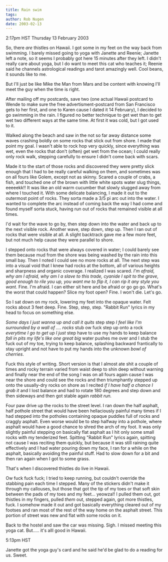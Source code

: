 ```yaml
---
title: Rain swim
tags: 
author: Rob Nugen
date: 2003-02-13
---
```


<p class=date>2:17pm HST Thursday 13 February 2003</p>

<p>So, there <em>are</em> thistles on Hawaii.  I got some in my feet
on the way back from swimming.  I barely missed going to yoga with
Janette and Reenie; Janette left a note, so it seems I probably got
here 15 minutes after they left.  I didn't really care about yoga, but
I do want to meet this cat who teaches it; Reenie said he channels
astrological readings and tarot amazingly well.  Cool beans, it sounds
like to me.</p>

<p>But I'll just be like Mike the Man from Mars and be content with
knowing I'll meet the guy when the time is right.</p>

<p>After mailing off my postcards, save two (one actual Hawaii
postcard to Wende to make sure the free advertisment-postcard from San
Francisco gets to her first, and one to Karen cause I dated it 14
February), I decided to go swimming in the rain.  I figured no better
technique to get wet than to get wet two different ways at the same
time.  At first it was cold, but I got used to it.</p>

<p>Walked along the beach and saw in the not so far away distance some
waves crashing boldly on some rocks that stick out from shore.  I made
that point my goal.  I wasn't able to rock hop very quickly, since
everything was wet, even the rocks that don't (often) get wet from the
ocean; I could really only rock walk, stepping carefully to ensure I
didn't come back with scars.</p>

<p>Made it to the start of those rocks and discovered they were pretty
slick enough that I had to be really careful walking on them, and
sometimes was on all fours like Golem, except not as skinny.  Scared a
couple of crabs, a fish, and touched one of the brown with little
white spots water slug things, eeeeekk!! It was like an old warm
cucumber that slowly slugged away from where I touched it.  With some
delicate balancing, I made it out to the outermost point of rocks.
They sorta made a 3/5 pi arc out into the water.  I wanted to complete
the arc instead of coming back the way I had come and found myself
sorta stuck, having run out of rocks that remained visible at all
times.</p>

<p>I'd wait for the wave to go by, then step down into the water and
back up to the next visible rock.  Another wave, step down, step up.
Then I ran out of rocks that were visible at all.  A slight backtrack
gave me a few more feet, but not much help cause they were parallel to
shore.</p>

<p>I stepped onto rocks that were always covered in water; I could
barely see them because mud from the shore was being washed by the
rain into this small bay.  Then I noted I could see no more rocks at
all.  The next step was into a visual void that I knew had rocks at
the bottom, all of various heights and sharpness and organic coverage.
I realized I was scared.  <em>I'm afraid, why am I afraid, why am I a
slave to this trade, cyanide I spit to the grave, good enough to rile
you up, you want me to flip it, I can rip it any style you want.</em>
Fine.  I'm afraid.  I can either sit here and be afraid or go go go.
What's the worst that could happen?  Slice my foot open?  Fine.  I
won't die.  Let's go.</p>

<p>So I sat down on my rock, lowering my feet into the opaque water.
Felt rocks about 3 feet deep.  Fine.  Step, step, step.  "Rabbit Run"
lyrics in my head to focus on something else.</p>

<p><em>Some days I just wanna up and call it quits</em> step step
<em>I feel like I'm surrounded by a wall of .... rocks</em> stub ow
fuck step up onto a rock <em>everytime I go to get up I just</em> step
have to use my hands to keep balance <em>fall in pits my life's like
one great big</em> water pushes me over and I stub the fuck out of my
toe, trying to keep balance, splashing backward frantically to stay
upright and not have to put my hands into the unknown <em>bowl of
cherries</em>.</p>

<p>Fuck this style of writing.  Short version is that I almost ate
shit a couple of times and rocky terrain varied from waist deep to
shin deep without warning and finally near the end of the song I was
on all fours again cause I was near the shore and could see the rocks
and then triumphantly stepped up onto the usually-dry rocks on shore
as I recited <em>if I have half a chance I grab it</em> and I lost
balance and had to rotate 180 degrees and step down and then sideways
and then got stable again <em>rabbit run.</em></p>

<p>Four paw drive up the rocks to the street level.  I ran down the
half asphalt, half pothole street that would have been hellaciously
painful many times if I had stepped into the potholes containing
opaque puddles full of rocks and craggly asphalt.  Even worse would be
to step halfway into a pothole, where asphalt would have a good chance
to shred the arch of my foot.  It was only slightly painful stepping
on basically flat asphalt as I hit only some small rocks with my
tenderized feet.  Spitting "Rabbit Run" lyrics again, spitting not
cause I was reciting them quickly, but because it was still raining
quite effectively and I had water pouring down my face, I ran for a
while on the asphalt, basically avoiding the painful stuff.  Had to
slow down for a bit and then ran again when I got to some grass.</p>

<p>That's when I discovered thistles do live in Hawaii.</p>

<p>Ow fuck fuck fuck; I tried to keep running, but couldn't override
the stabbing pain each time I stepped.  Many of the stickers didn't
make it through my callouses, but those that got the tip of my toes or
that soft skin between the pads of my toes and my feet... yeowza!!  I
pulled them out, got thistles in my fingers, pulled <em>them</em> out,
stepped again, got more thistles, fuck.  I somehow made it out and got
basically everything cleared out of my footses and ran most of the
rest of the way home on the asphalt street.  This portion of street
was new and flat with some rocks on it.</p>

<p>Back to the hostel and saw the car was missing.  Sigh.  I missed
meeting this yoga cat.  But.....  it's alll good in Hawaii.</p>

<p class=date>5:13pm HST</p>

<p>Janette got the yoga guy's card and he said he'd be glad to do a
reading for us.  Sweet.</p>

